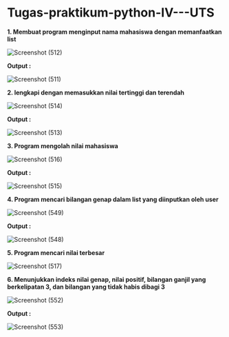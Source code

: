 # Tugas-praktikum-python-IV---UTS

**1. Membuat program menginput nama mahasiswa dengan memanfaatkan list**

![Screenshot (512)](https://user-images.githubusercontent.com/93022913/142427131-6c350ea4-814c-4607-af0a-6ffeeff79430.png)

**Output :**

![Screenshot (511)](https://user-images.githubusercontent.com/93022913/142427199-a7c87a4a-cad1-4cca-ba94-be49980f391a.png)

**2. lengkapi dengan memasukkan nilai tertinggi dan terendah**

![Screenshot (514)](https://user-images.githubusercontent.com/93022913/142427288-e36e605e-bbfd-495c-94ea-3e6951cfe33b.png)

**Output :**

![Screenshot (513)](https://user-images.githubusercontent.com/93022913/142427394-0ad4806d-856d-4e67-ae35-7a2d891acad9.png)

**3. Program mengolah nilai mahasiswa**

![Screenshot (516)](https://user-images.githubusercontent.com/93022913/142427558-c37a23ef-2324-49c0-b69d-c8107d665065.png)

**Output :**

![Screenshot (515)](https://user-images.githubusercontent.com/93022913/142427608-4dd03007-e119-4875-b4e7-b14fb90503d0.png)

**4. Program mencari bilangan genap dalam list yang diinputkan oleh user**

![Screenshot (549)](https://user-images.githubusercontent.com/93022913/144688896-2e4a8103-f8c4-451b-8a56-7f3ad63e2990.png)

**Output :**

![Screenshot (548)](https://user-images.githubusercontent.com/93022913/144688908-8c9e59b2-df27-4fb2-b4be-c6ea22cecfa2.png)

**5. Program mencari nilai terbesar**

![Screenshot (517)](https://user-images.githubusercontent.com/93022913/142427740-e9bd63be-c6fc-4d7b-a8b4-4e884662fe0c.png)

**6. Menunjukkan indeks nilai genap, nilai positif, bilangan ganjil yang berkelipatan 3, dan bilangan yang tidak habis dibagi 3**

![Screenshot (552)](https://user-images.githubusercontent.com/93022913/144689644-91f02b4e-1978-4072-905f-cf8055436cb1.png)

**Output :**

![Screenshot (553)](https://user-images.githubusercontent.com/93022913/144689657-a3a9f78f-177f-42a5-b560-37d7a03d29b4.png)





